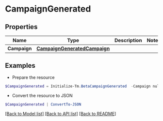 # CampaignGenerated
## Properties

Name | Type | Description | Notes
------------ | ------------- | ------------- | -------------
**Campaign** | [**CampaignGeneratedCampaign**](CampaignGeneratedCampaign.md) |  | 

## Examples

- Prepare the resource
```powershell
$CampaignGenerated = Initialize-Tm.BetaCampaignGenerated  -Campaign null
```

- Convert the resource to JSON
```powershell
$CampaignGenerated | ConvertTo-JSON
```

[[Back to Model list]](../README.md#documentation-for-models) [[Back to API list]](../README.md#documentation-for-api-endpoints) [[Back to README]](../README.md)

